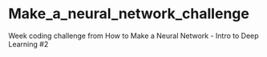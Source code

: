 # Make_a_neural_network_challenge
Week coding challenge from How to Make a Neural Network - Intro to Deep Learning #2
